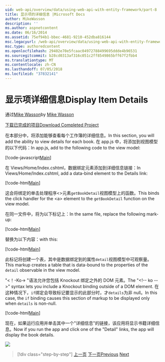 ```yaml
---
uid: web-api/overview/data/using-web-api-with-entity-framework/part-8
title: 显示项的详细信息 |Microsoft Docs
author: MikeWasson
description: ''
ms.author: aspnetcontent
ms.date: 06/16/2014
ms.assetid: 75ef94b1-bbec-4681-9210-452dba816144
msc.legacyurl: /web-api/overview/data/using-web-api-with-entity-framework/part-8
msc.type: authoredcontent
ms.openlocfilehash: 29402e70e5fcaac04972788499695ddde4b96531
ms.sourcegitcommit: b28cd0313af316c051c2ff8549865bff67f2fbb4
ms.translationtype: MT
ms.contentlocale: zh-CN
ms.lasthandoff: 07/05/2018
ms.locfileid: "37832141"
---
```

<a name="display-item-details"></a><span data-ttu-id="8911c-102">显示项详细信息</span><span class="sxs-lookup"><span data-stu-id="8911c-102">Display Item Details</span></span>
====================
<span data-ttu-id="8911c-103">通过[Mike Wasson](https://github.com/MikeWasson)</span><span class="sxs-lookup"><span data-stu-id="8911c-103">by [Mike Wasson](https://github.com/MikeWasson)</span></span>

[<span data-ttu-id="8911c-104">下载已完成的项目</span><span class="sxs-lookup"><span data-stu-id="8911c-104">Download Completed Project</span></span>](https://github.com/MikeWasson/BookService)

<span data-ttu-id="8911c-105">在本部分中，将添加能够查看每个工作簿的详细信息。</span><span class="sxs-lookup"><span data-stu-id="8911c-105">In this section, you will add the ability to view details for each book.</span></span> <span data-ttu-id="8911c-106">在 app.js 中，将添加到视图模型的以下代码：</span><span class="sxs-lookup"><span data-stu-id="8911c-106">In app.js, add to the following code to the view model:</span></span>

[!code-javascript[Main](part-8/samples/sample1.js)]

<span data-ttu-id="8911c-107">在 Views/Home/Index.cshtml，数据绑定元素添加到详细信息链接：</span><span class="sxs-lookup"><span data-stu-id="8911c-107">In Views/Home/Index.cshtml, add a data-bind element to the Details link:</span></span>

[!code-html[Main](part-8/samples/sample2.html?highlight=5)]

<span data-ttu-id="8911c-108">这会将绑定的单击处理程序&lt;&gt;元素`getBookDetail`视图模型上的函数。</span><span class="sxs-lookup"><span data-stu-id="8911c-108">This binds the click handler for the &lt;a&gt; element to the `getBookDetail` function on the view model.</span></span>

<span data-ttu-id="8911c-109">在同一文件中，将为以下标记上：</span><span class="sxs-lookup"><span data-stu-id="8911c-109">In the same file, replace the following mark-up:</span></span>

[!code-html[Main](part-8/samples/sample3.html)]

<span data-ttu-id="8911c-110">替换为以下内容：</span><span class="sxs-lookup"><span data-stu-id="8911c-110">with this:</span></span>

[!code-html[Main](part-8/samples/sample4.html)]

<span data-ttu-id="8911c-111">此标记将创建一个表，其中是数据绑定到的属性`detail`视图模型中可观察量。</span><span class="sxs-lookup"><span data-stu-id="8911c-111">This markup creates a table that is data-bound to the properties of the `detail` observable in the view model.</span></span>

<span data-ttu-id="8911c-112">"&lt;！-Ko-&gt; &quot;语法允许您包括 Knockout 绑定之外的 DOM 元素。</span><span class="sxs-lookup"><span data-stu-id="8911c-112">The "&lt;!-- ko --&gt;&quot; syntax lets you include a Knockout binding outside of a DOM element.</span></span> <span data-ttu-id="8911c-113">在这种情况下，`if`绑定会导致标记要显示的此部分时，才`details`为非 null。</span><span class="sxs-lookup"><span data-stu-id="8911c-113">In this case, the `if` binding causes this section of markup to be displayed only when `details` is non-null.</span></span>

[!code-html[Main](part-8/samples/sample5.html)]

<span data-ttu-id="8911c-114">现在，如果运行应用并单击其中一个&quot;详细信息&quot;的链接，该应用将显示书籍详细信息。</span><span class="sxs-lookup"><span data-stu-id="8911c-114">Now if you run the app and click one of the &quot;Detail&quot; links, the app will display the book details.</span></span>

[![](part-8/_static/image2.png)](part-8/_static/image1.png)

> [!div class="step-by-step"]
> <span data-ttu-id="8911c-115">[上一页](part-7.md)
> [下一页](part-9.md)</span><span class="sxs-lookup"><span data-stu-id="8911c-115">[Previous](part-7.md)
[Next](part-9.md)</span></span>
